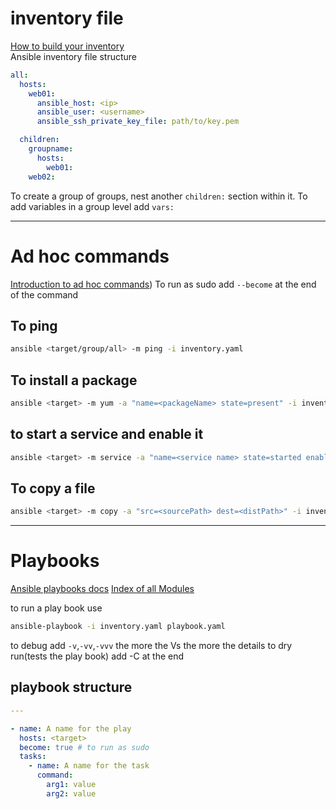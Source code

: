 # inventory file
[How to build your inventory](https://docs.ansible.com/ansible/latest/inventory_guide/intro_inventory.html)  
Ansible inventory file structure
```yaml
all:
  hosts:
    web01:
      ansible_host: <ip>
      ansible_user: <username>
      ansible_ssh_private_key_file: path/to/key.pem

  children:
    groupname:
      hosts:
        web01:  
	web02:
```

To create a group of groups, nest another `children:` section within it.
To add variables in a group level add `vars:`

---
# Ad hoc commands
[Introduction to ad hoc commands](https://docs.ansible.com/ansible/latest/command_guide/intro_adhoc.html))
 To run as sudo add `--become` at the end of the command
## To ping
```bash
ansible <target/group/all> -m ping -i inventory.yaml
``` 
## To install a package
```bash
ansible <target> -m yum -a "name=<packageName> state=present" -i inventory.yaml
```
## to start a service and enable it
```bash
ansible <target> -m service -a "name=<service name> state=started enabled=yes" -i inventory.yaml
```

## To copy a file
```bash
ansible <target> -m copy -a "src=<sourcePath> dest=<distPath>" -i inventory.yaml
```
---
# Playbooks
[Ansible playbooks docs](https://docs.ansible.com/ansible/latest/playbook_guide/playbooks_intro.html)
[Index of all Modules](https://docs.ansible.com/ansible/latest/collections/index_module.html)

to run a play book use
```bash
ansible-playbook -i inventory.yaml playbook.yaml
```
to debug add `-v`,`-vv`,`-vvv` the more the Vs the more the details
to dry run(tests the play book) add -C at the end
## playbook structure
```yaml
---

- name: A name for the play
  hosts: <target>
  become: true # to run as sudo
  tasks:
    - name: A name for the task
      command:
        arg1: value
        arg2: value

```
